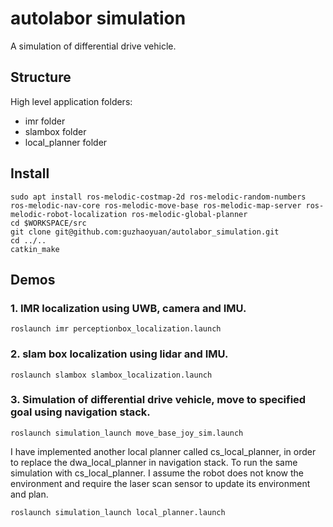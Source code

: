 # autolabor simulation

A simulation of differential drive vehicle.

## Structure

High level application folders:

- imr folder
- slambox folder
- local_planner folder

## Install

```shell script
sudo apt install ros-melodic-costmap-2d ros-melodic-random-numbers ros-melodic-nav-core ros-melodic-move-base ros-melodic-map-server ros-melodic-robot-localization ros-melodic-global-planner
cd $WORKSPACE/src
git clone git@github.com:guzhaoyuan/autolabor_simulation.git
cd ../..
catkin_make
```

## Demos

### 1.  IMR localization using UWB, camera and IMU.

```shell script
roslaunch imr perceptionbox_localization.launch
```

### 2. slam box localization using lidar and IMU.

```shell script
roslaunch slambox slambox_localization.launch
```

### 3. Simulation of differential drive vehicle, move to specified goal using navigation stack.

```shell script
roslaunch simulation_launch move_base_joy_sim.launch
```

I have implemented another local planner called cs_local_planner, in order to replace the dwa_local_planner in
 navigation stack. To run the same simulation with cs_local_planner. I assume the robot does not know the environment
  and require the laser scan sensor to update its environment and plan.

```shell script
roslaunch simulation_launch local_planner.launch
```
 
